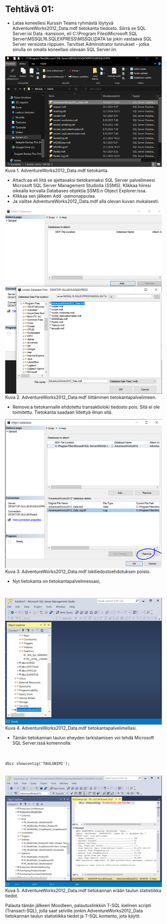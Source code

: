 # Tehtävä 01:

- Lataa koneellesi Kurssin Teams ryhmästä löytyvä AdventureWorks2012_Data.mdf tietokanta tiedosto. Siirrä se SQL Server:isi Data -kansioon, eli
C:\Program Files\Microsoft SQL Server\MSSQL16.SQLEXPRESS\MSSQL\DATA
tai jokin vastaava SQL Server versiosta riippuen. Tarvitset Administrator tunnukset - jotka sinulla on omalla koneellasi olevaan SQL Server:iin.<br>

![](Kuva_T01_01.PNG)<br>
Kuva 1. AdventureWorks2012_Data.mdf tietokanta.<br>

- Attach:aa eli liitä se ajettavaksi tietokannaksi SQL Server palvelimeesi Microsoft SQL Server Management Studiolla (SSMS). Klikkaa hiiresi oikealla korvalla Databases objektia SSMS:n Object Explorer:issa. 
- Klikkaa sen jälkeen Add -painonappulaa.
- Ja valitse AdventureWorks2012_Data.mdf alla olevan kuvan mukaisesti: <br>

![](Kuva_T01_02.PNG)<br>
Kuva 2. AdventureWorks2012_Data.mdf liittäminen tietokantapalvelimeen.<br>

- Remove:a tietokannalle ehdotettu transaktioloki tiedosto pois. Sitä ei ole toimitettu. Tietokanta saadaan liitettyä ilman sitä. <br>

![](Kuva_T01_03.PNG)<br>
Kuva 3. AdventureWorks2012_Data.mdf lokitiedostoehdotuksen poisto.<br>

- Nyt tietokanta on tietokantapalvelimessasi,

<br>

![](Kuva_T01_04.PNG)<br>
Kuva 4. AdventureWorks2012_Data.mdf tietokantapalvelimellasi.<br>

- Tämän tietokannan taulun eheyden tarkistamisen voi tehdä Microsoft SQL Server:issä komennolla:
<br>
<code>
dbcc showcontig('TAULUNIMI');
</code>
<br>

![](Kuva_T01_05.PNG)<br>
Kuva 5. AdventureWorks2012_Data.mdf tietokannan erään taulun statistiikka tiedot.<br>

Palauta tämän jälkeen Moodleen, palautuslinkkiin  T-SQL kielinen scripti (Transact-SQL), jolla saat selville jonkin AdventureWorks2012_Data tietokannan taulun statistiikka tiedot ja T-SQL komento, jota käytit.
